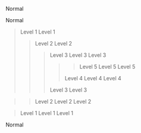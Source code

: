 Normal

Normal
> Level 1
> Level 1
> > Level 2
> > Level 2
> > > Level 3
> > > Level 3
> > Level 3
> > > > > Level 5
> > > > > Level 5
> > > > Level 5
> > > >   
> > > > Level 4
> > > > Level 4
> > > Level 4
> > >
> > > Level 3
> > Level 3

> > Level 2
> > Level 2
> Level 2

> Level 1
> Level 1
Level 1

Normal
